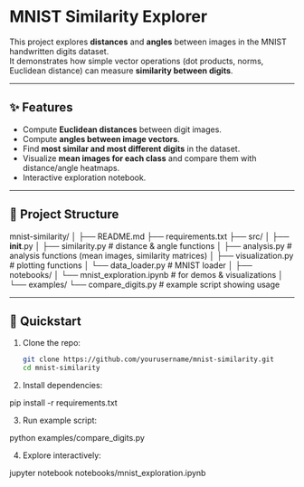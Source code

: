 # MNIST Similarity Explorer

This project explores **distances** and **angles** between images in the MNIST handwritten digits dataset.  
It demonstrates how simple vector operations (dot products, norms, Euclidean distance) can measure **similarity between digits**.

---

## ✨ Features
- Compute **Euclidean distances** between digit images.
- Compute **angles between image vectors**.
- Find **most similar and most different digits** in the dataset.
- Visualize **mean images for each class** and compare them with distance/angle heatmaps.
- Interactive exploration notebook.

---

## 📂 Project Structure
mnist-similarity/
│
├── README.md
├── requirements.txt
├── src/
│   ├── __init__.py
│   ├── similarity.py      # distance & angle functions
│   ├── analysis.py        # analysis functions (mean images, similarity matrices)
│   ├── visualization.py   # plotting functions
│   └── data_loader.py     # MNIST loader
│
├── notebooks/
│   └── mnist_exploration.ipynb  # for demos & visualizations
│
└── examples/
    └── compare_digits.py  # example script showing usage

---

## 🚀 Quickstart

1. Clone the repo:
   ```bash
   git clone https://github.com/yourusername/mnist-similarity.git
   cd mnist-similarity
2. Install dependencies:

pip install -r requirements.txt


3. Run example script:

python examples/compare_digits.py


4. Explore interactively:

jupyter notebook notebooks/mnist_exploration.ipynb

